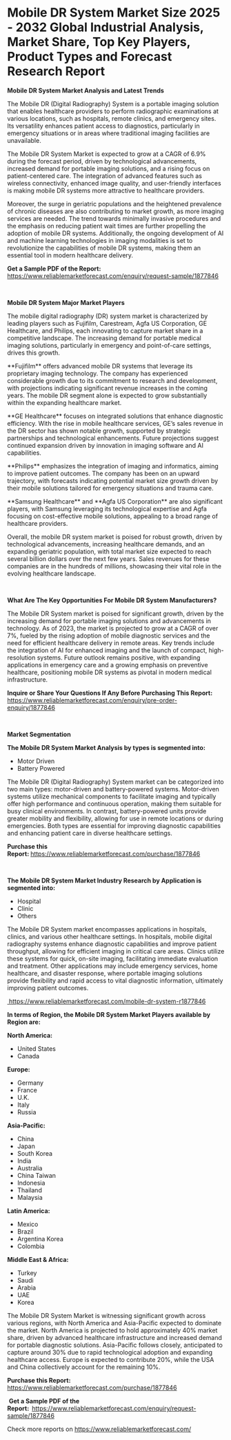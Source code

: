 <p><h1>Mobile DR System Market Size 2025 - 2032 Global Industrial Analysis, Market Share, Top Key Players, Product Types and Forecast Research Report</h1></p><p><strong>Mobile DR System Market Analysis and Latest Trends</strong></p>
<p><p>The Mobile DR (Digital Radiography) System is a portable imaging solution that enables healthcare providers to perform radiographic examinations at various locations, such as hospitals, remote clinics, and emergency sites. Its versatility enhances patient access to diagnostics, particularly in emergency situations or in areas where traditional imaging facilities are unavailable. </p><p>The Mobile DR System Market is expected to grow at a CAGR of 6.9% during the forecast period, driven by technological advancements, increased demand for portable imaging solutions, and a rising focus on patient-centered care. The integration of advanced features such as wireless connectivity, enhanced image quality, and user-friendly interfaces is making mobile DR systems more attractive to healthcare providers. </p><p>Moreover, the surge in geriatric populations and the heightened prevalence of chronic diseases are also contributing to market growth, as more imaging services are needed. The trend towards minimally invasive procedures and the emphasis on reducing patient wait times are further propelling the adoption of mobile DR systems. Additionally, the ongoing development of AI and machine learning technologies in imaging modalities is set to revolutionize the capabilities of mobile DR systems, making them an essential tool in modern healthcare delivery.</p></p>
<p><strong>Get a Sample PDF of the Report:&nbsp;</strong> <a href="https://www.reliablemarketforecast.com/enquiry/request-sample/1877846?utm_campaign=3029&utm_medium=2&utm_source=Github&utm_content=ia&utm_term=04032025&utm_id=mobile-dr-system">https://www.reliablemarketforecast.com/enquiry/request-sample/1877846</a></p>
<p>&nbsp;</p>
<p><strong>Mobile DR System Major Market Players</strong></p>
<p><p>The mobile digital radiography (DR) system market is characterized by leading players such as Fujifilm, Carestream, Agfa US Corporation, GE Healthcare, and Philips, each innovating to capture market share in a competitive landscape. The increasing demand for portable medical imaging solutions, particularly in emergency and point-of-care settings, drives this growth.</p><p>**Fujifilm** offers advanced mobile DR systems that leverage its proprietary imaging technology. The company has experienced considerable growth due to its commitment to research and development, with projections indicating significant revenue increases in the coming years. The mobile DR segment alone is expected to grow substantially within the expanding healthcare market.</p><p>**GE Healthcare** focuses on integrated solutions that enhance diagnostic efficiency. With the rise in mobile healthcare services, GE’s sales revenue in the DR sector has shown notable growth, supported by strategic partnerships and technological enhancements. Future projections suggest continued expansion driven by innovation in imaging software and AI capabilities.</p><p>**Philips** emphasizes the integration of imaging and informatics, aiming to improve patient outcomes. The company has been on an upward trajectory, with forecasts indicating potential market size growth driven by their mobile solutions tailored for emergency situations and trauma care.</p><p>**Samsung Healthcare** and **Agfa US Corporation** are also significant players, with Samsung leveraging its technological expertise and Agfa focusing on cost-effective mobile solutions, appealing to a broad range of healthcare providers.</p><p>Overall, the mobile DR system market is poised for robust growth, driven by technological advancements, increasing healthcare demands, and an expanding geriatric population, with total market size expected to reach several billion dollars over the next few years. Sales revenues for these companies are in the hundreds of millions, showcasing their vital role in the evolving healthcare landscape.</p></p>
<p>&nbsp;</p>
<p><strong>What Are The Key Opportunities For Mobile DR System Manufacturers?</strong></p>
<p><p>The Mobile DR System market is poised for significant growth, driven by the increasing demand for portable imaging solutions and advancements in technology. As of 2023, the market is projected to grow at a CAGR of over 7%, fueled by the rising adoption of mobile diagnostic services and the need for efficient healthcare delivery in remote areas. Key trends include the integration of AI for enhanced imaging and the launch of compact, high-resolution systems. Future outlook remains positive, with expanding applications in emergency care and a growing emphasis on preventive healthcare, positioning mobile DR systems as pivotal in modern medical infrastructure.</p></p>
<p><strong>Inquire or Share Your Questions If Any Before Purchasing This Report:</strong> <a href="https://www.reliablemarketforecast.com/enquiry/pre-order-enquiry/1877846?utm_campaign=3029&utm_medium=2&utm_source=Github&utm_content=ia&utm_term=04032025&utm_id=mobile-dr-system">https://www.reliablemarketforecast.com/enquiry/pre-order-enquiry/1877846</a></p>
<p>&nbsp;</p>
<p><strong>Market Segmentation</strong></p>
<p><strong>The Mobile DR System Market Analysis by types is segmented into:</strong></p>
<p><ul><li>Motor Driven</li><li>Battery Powered</li></ul></p>
<p><p>The Mobile DR (Digital Radiography) System market can be categorized into two main types: motor-driven and battery-powered systems. Motor-driven systems utilize mechanical components to facilitate imaging and typically offer high performance and continuous operation, making them suitable for busy clinical environments. In contrast, battery-powered units provide greater mobility and flexibility, allowing for use in remote locations or during emergencies. Both types are essential for improving diagnostic capabilities and enhancing patient care in diverse healthcare settings.</p></p>
<p><strong>Purchase this Report:&nbsp;</strong><a href="https://www.reliablemarketforecast.com/purchase/1877846?utm_campaign=3029&utm_medium=2&utm_source=Github&utm_content=ia&utm_term=04032025&utm_id=mobile-dr-system">https://www.reliablemarketforecast.com/purchase/1877846</a></p>
<p>&nbsp;</p>
<p><strong>The Mobile DR System Market Industry Research by Application is segmented into:</strong></p>
<p><ul><li>Hospital</li><li>Clinic</li><li>Others</li></ul></p>
<p><p>The Mobile DR System market encompasses applications in hospitals, clinics, and various other healthcare settings. In hospitals, mobile digital radiography systems enhance diagnostic capabilities and improve patient throughput, allowing for efficient imaging in critical care areas. Clinics utilize these systems for quick, on-site imaging, facilitating immediate evaluation and treatment. Other applications may include emergency services, home healthcare, and disaster response, where portable imaging solutions provide flexibility and rapid access to vital diagnostic information, ultimately improving patient outcomes.</p></p>
<p><a href="https://www.reliablemarketforecast.com/mobile-dr-system-r1877846?utm_campaign=3029&utm_medium=2&utm_source=Github&utm_content=ia&utm_term=04032025&utm_id=mobile-dr-system">&nbsp;https://www.reliablemarketforecast.com/mobile-dr-system-r1877846</a></p>
<p><strong>In terms of Region, the Mobile DR System Market Players available by Region are:</strong></p>
<p>
    <p> <strong> North America: </strong>
        <ul>
            <li>United States</li>
            <li>Canada</li>
        </ul>
        </p> 
    <p> <strong> Europe: </strong>
        <ul>
            <li>Germany</li>
            <li>France</li>
            <li>U.K.</li>
            <li>Italy</li>
            <li>Russia</li>
        </ul>
        </p> 
    <p> <strong> Asia-Pacific: </strong>
        <ul>
            <li>China</li>
            <li>Japan</li>
            <li>South Korea</li>
            <li>India</li>
            <li>Australia</li>
            <li>China Taiwan</li>
            <li>Indonesia</li>
            <li>Thailand</li>
            <li>Malaysia</li>
        </ul>
        </p> 
    <p> <strong> Latin America: </strong>
        <ul>
            <li>Mexico</li>
            <li>Brazil</li>
            <li>Argentina Korea</li>
            <li>Colombia</li>
        </ul>
        </p> 
    <p> <strong> Middle East & Africa: </strong>
        <ul>
            <li>Turkey</li>
            <li>Saudi</li>
            <li>Arabia</li>
            <li>UAE</li>
            <li>Korea</li>
        </ul>
    </p>
    </p>
<p><p>The Mobile DR System Market is witnessing significant growth across various regions, with North America and Asia-Pacific expected to dominate the market. North America is projected to hold approximately 40% market share, driven by advanced healthcare infrastructure and increased demand for portable diagnostic solutions. Asia-Pacific follows closely, anticipated to capture around 30% due to rapid technological adoption and expanding healthcare access. Europe is expected to contribute 20%, while the USA and China collectively account for the remaining 10%.</p></p>
<p><strong>Purchase this Report: </strong><a href="https://www.reliablemarketforecast.com/purchase/1877846?utm_campaign=3029&utm_medium=2&utm_source=Github&utm_content=ia&utm_term=04032025&utm_id=mobile-dr-system">https://www.reliablemarketforecast.com/purchase/1877846</a></p>
<p>&nbsp;<strong>Get a Sample PDF of the Report:&nbsp;&nbsp;</strong><a href="https://www.reliablemarketforecast.com/enquiry/request-sample/1877846?utm_campaign=3029&utm_medium=2&utm_source=Github&utm_content=ia&utm_term=04032025&utm_id=mobile-dr-system">https://www.reliablemarketforecast.com/enquiry/request-sample/1877846</a></p>
<p><strong></strong></p>
<p>Check more reports on <a href="https://www.reliablemarketforecast.com/?utm_campaign=3029&utm_medium=2&utm_source=Github&utm_content=ia&utm_term=04032025&utm_id=mobile-dr-system">https://www.reliablemarketforecast.com/</a></p>
